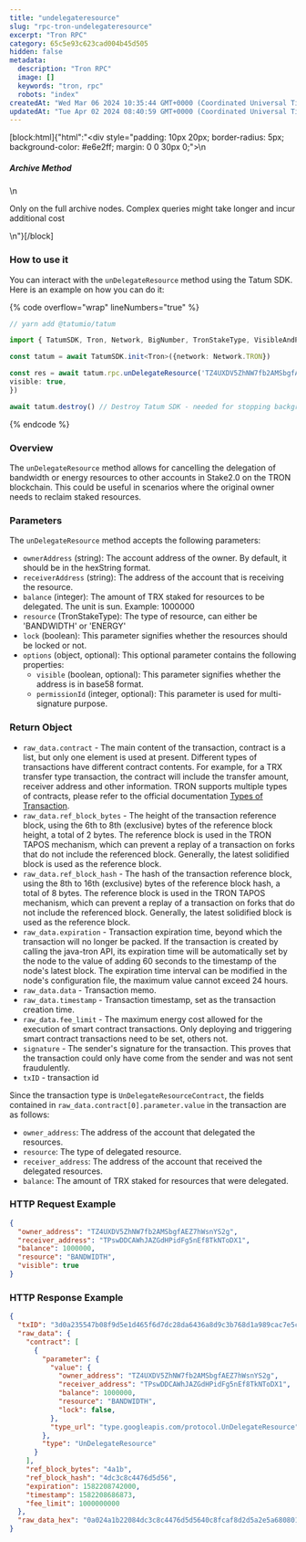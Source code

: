 ```yaml
---
title: "undelegateresource"
slug: "rpc-tron-undelegateresource"
excerpt: "Tron RPC"
category: 65c5e93c623cad004b45d505
hidden: false
metadata: 
  description: "Tron RPC"
  image: []
  keywords: "tron, rpc"
  robots: "index"
createdAt: "Wed Mar 06 2024 10:35:44 GMT+0000 (Coordinated Universal Time)"
updatedAt: "Tue Apr 02 2024 08:40:59 GMT+0000 (Coordinated Universal Time)"
---
```

[block:html]{"html":"<div style=\"padding: 10px 20px; border-radius: 5px; background-color: #e6e2ff; margin: 0 0 30px 0;\">\n  <h5>Archive Method</h5>\n  <p>Only on the full archive nodes. Complex queries might take longer and incur additional cost</p>\n</div>"}[/block]

### How to use it

You can interact with the `unDelegateResource` method using the Tatum SDK. Here is an example on how you can do it:

{% code overflow="wrap" lineNumbers="true" %}
```typescript
// yarn add @tatumio/tatum

import { TatumSDK, Tron, Network, BigNumber, TronStakeType, VisibleAndPermissionIdOptions } from '@tatumio/tatum'

const tatum = await TatumSDK.init<Tron>({network: Network.TRON})

const res = await tatum.rpc.unDelegateResource('TZ4UXDV5ZhNW7fb2AMSbgfAEZ7hWsnYS2g', 'TPswDDCAWhJAZGdHPidFg5nEf8TkNToDX1', new BigNumber(1000000), TronStakeType.BANDWIDTH, true, {
visible: true,
})

await tatum.destroy() // Destroy Tatum SDK - needed for stopping background jobs
```
{% endcode %}

### Overview

The `unDelegateResource` method allows for cancelling the delegation of bandwidth or energy resources to other accounts in Stake2.0 on the TRON blockchain. This could be useful in scenarios where the original owner needs to reclaim staked resources.

### Parameters

The `unDelegateResource` method accepts the following parameters:

* `ownerAddress` (string): The account address of the owner. By default, it should be in the hexString format.
* `receiverAddress` (string): The address of the account that is receiving the resource.
* `balance` (integer): The amount of TRX staked for resources to be delegated. The unit is sun. Example: 1000000
* `resource` (TronStakeType): The type of resource, can either be 'BANDWIDTH' or 'ENERGY'
* `lock` (boolean): This parameter signifies whether the resources should be locked or not.
* `options` (object, optional): This optional parameter contains the following properties:
  * `visible` (boolean, optional): This parameter signifies whether the address is in base58 format.
  * `permissionId` (integer, optional): This parameter is used for multi-signature purpose.

### Return Object

* `raw_data.contract` - The main content of the transaction, contract is a list, but only one element is used at present. Different types of transactions have different contract contents. For example, for a TRX transfer type transaction, the contract will include the transfer amount, receiver address and other information. TRON supports multiple types of contracts, please refer to the official documentation [Types of Transaction](https://developers.tron.network/docs/tron-protocol-transaction#types-of-transaction).
* `raw_data.ref_block_bytes` - The height of the transaction reference block, using the 6th to 8th (exclusive) bytes of the reference block height, a total of 2 bytes. The reference block is used in the TRON TAPOS mechanism, which can prevent a replay of a transaction on forks that do not include the referenced block. Generally, the latest solidified block is used as the reference block.
* `raw_data.ref_block_hash` - The hash of the transaction reference block, using the 8th to 16th (exclusive) bytes of the reference block hash, a total of 8 bytes. The reference block is used in the TRON TAPOS mechanism, which can prevent a replay of a transaction on forks that do not include the referenced block. Generally, the latest solidified block is used as the reference block.
* `raw_data.expiration` - Transaction expiration time, beyond which the transaction will no longer be packed. If the transaction is created by calling the java-tron API, its expiration time will be automatically set by the node to the value of adding 60 seconds to the timestamp of the node's latest block. The expiration time interval can be modified in the node's configuration file, the maximum value cannot exceed 24 hours.
* `raw_data.data` - Transaction memo.
* `raw_data.timestamp` - Transaction timestamp, set as the transaction creation time.
* `raw_data.fee_limit` - The maximum energy cost allowed for the execution of smart contract transactions. Only deploying and triggering smart contract transactions need to be set, others not.
* `signature` - The sender's signature for the transaction. This proves that the transaction could only have come from the sender and was not sent fraudulently.
* `txID` - transaction id

Since the transaction type is `UnDelegateResourceContract`, the fields contained in `raw_data.contract[0].parameter.value` in the transaction are as follows:

* `owner_address`: The address of the account that delegated the resources.
* `resource`: The type of delegated resource.
* `receiver_address`: The address of the account that received the delegated resources.
* `balance`: The amount of TRX staked for resources that were delegated.

### HTTP Request Example

```json
{
  "owner_address": "TZ4UXDV5ZhNW7fb2AMSbgfAEZ7hWsnYS2g",
  "receiver_address": "TPswDDCAWhJAZGdHPidFg5nEf8TkNToDX1",
  "balance": 1000000,
  "resource": "BANDWIDTH",
  "visible": true
}
```

### HTTP Response Example

```json
{
  "txID": "3d0a235547b08f9d5e1d465f6d7dc28da6436a8d9c3b768d1a989cac7e5c94cf",
  "raw_data": {
    "contract": [
      {
        "parameter": {
          "value": {
            "owner_address": "TZ4UXDV5ZhNW7fb2AMSbgfAEZ7hWsnYS2g",
            "receiver_address": "TPswDDCAWhJAZGdHPidFg5nEf8TkNToDX1",
            "balance": 1000000,
            "resource": "BANDWIDTH",
            "lock": false,
          },
          "type_url": "type.googleapis.com/protocol.UnDelegateResource"
        },
        "type": "UnDelegateResource"
      }
    ],
    "ref_block_bytes": "4a1b",
    "ref_block_hash": "4dc3c8c4476d5d56",
    "expiration": 1582208742000,
    "timestamp": 1582208686873,
    "fee_limit": 1000000000
  },
  "raw_data_hex": "0a024a1b22084dc3c8c4476d5d5640c8fcaf8d2d5a2e5a680801126a0a3074..."
}
```
